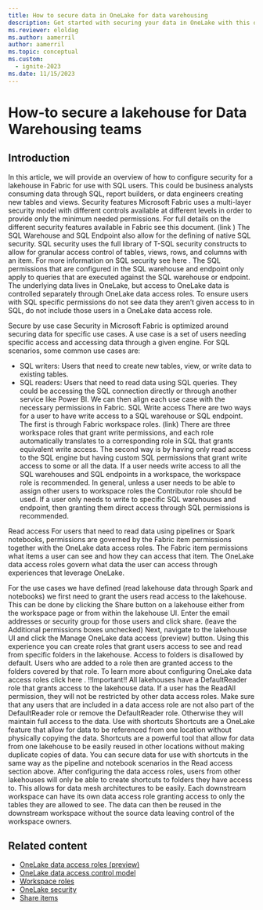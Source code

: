 ```yaml
---
title: How to secure data in OneLake for data warehousing
description: Get started with securing your data in OneLake with this overview of the concepts and capabilities.
ms.reviewer: eloldag
ms.author: aamerril
author: aamerril
ms.topic: conceptual
ms.custom:
  - ignite-2023
ms.date: 11/15/2023
---
```


# How-to secure a lakehouse for Data Warehousing teams

## Introduction

In this article, we will provide an overview of how to configure security for a lakehouse in Fabric for use with SQL users. This could be business analysts consuming data through SQL, report builders, or data engineers creating new tables and views. 
Security features
Microsoft Fabric uses a multi-layer security model with different controls available at different levels in order to provide only the minimum needed permissions. For full details on the different security features available in Fabric see this document. (link )
The SQL Warehouse and SQL Endpoint also allow for the defining of native SQL security. SQL security uses the full library of T-SQL security constructs to allow for granular access control of tables, views, rows, and columns with an item. For more information on SQL security see here . 
The SQL permissions that are configured in the SQL warehouse and endpoint only apply to queries that are executed against the SQL warehouse or endpoint. The underlying data lives in OneLake, but access to OneLake data is controlled separately through OneLake data access roles. To ensure users with SQL specific permissions do not see data they aren’t given access to in SQL, do not include those users in a OneLake data access role. 
 
Secure by use case
Security in Microsoft Fabric is optimized around securing data for specific use cases. A use case is a set of users needing specific access and accessing data through a given engine. For SQL scenarios, some common use cases are:
-	SQL writers: Users that need to create new tables, view, or write data to existing tables.
-	SQL readers: Users that need to read data using SQL queries. They could be accessing the SQL connection directly or through another service like Power BI.
We can then align each use case with the necessary permissions in Fabric. 
SQL Write access
There are two ways for a user to have write access to a SQL warehouse or SQL endpoint. The first is through Fabric workspace roles. (link) There are three workspace roles that grant write permissions, and each role automatically translates to a corresponding role in SQL that grants equivalent write access. The second way is by having only read access to the SQL engine but having custom SQL permissions that grant write access to some or all the data.
If a user needs write access to all the SQL warehouses and SQL endpoints in a workspace, the workspace role is recommended. In general, unless a user needs to be able to assign other users to workspace roles the Contributor role should be used. 
If a user only needs to write to specific SQL warehouses and endpoint, then granting them direct access through SQL permissions is recommended.

Read access 
For users that need to read data using pipelines or Spark notebooks, permissions are governed by the Fabric item permissions together with the OneLake data access roles. The Fabric item permissions what items a user can see and how they can access that item. The OneLake data access roles govern what data the user can access through experiences that leverage OneLake. 
 
For the use cases we have defined (read lakehouse data through Spark and notebooks) we first need to grant the users read access to the lakehouse. This can be done by clicking the Share button on a lakehouse either from the workspace page or from within the lakehouse UI. Enter the email addresses or security group for those users and click share. (leave the Additional permissions boxes unchecked) 
Next, navigate to the lakehouse UI and click the Manage OneLake data access (preview) button. Using this experience you can create roles that grant users access to see and read from specific folders in the lakehouse. Access to folders is disallowed by default. Users who are added to a role then are granted access to the folders covered by that role. To learn more about configuring OneLake data access roles click here . 
!!Important!! All lakehouses have a DefaultReader role that grants access to the lakehouse data. If a user has the ReadAll permission, they will not be restricted by other data access roles. Make sure that any users that are included in a data access role are not also part of the DefaultReader role or remove the DefaultReader role. Otherwise they will maintain full access to the data. 
Use with shortcuts 
Shortcuts are a OneLake feature that allow for data to be referenced from one location without physically copying the data. Shortcuts are a powerful tool that allow for data from one lakehouse to be easily reused in other locations without making duplicate copies of data. 
You can secure data for use with shortcuts in the same way as the pipeline and notebook scenarios in the Read access section above. After configuring the data access roles, users from other lakehouses will only be able to create shortcuts to folders they have access to. This allows for data mesh architectures to be easily. Each downstream workspace can have its own data access role granting access to only the tables they are allowed to see. The data can then be reused in the downstream workspace without the source data leaving control of the workspace owners.
 

## Related content

- [OneLake data access roles (preview)](/security/get-started-data-access-roles.md)
- [OneLake data access control model](../security/data-access-control-model.md)
- [Workspace roles](../get-started/roles-workspaces.md)
- [OneLake security](onelake-security.md)
- [Share items](../get-started/share-items.md)
